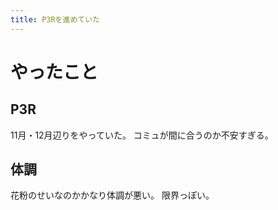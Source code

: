 ```yaml
---
title: P3Rを進めていた
---
```


# やったこと

## P3R

11月・12月辺りをやっていた。
コミュが間に合うのか不安すぎる。

## 体調

花粉のせいなのかかなり体調が悪い。
限界っぽい。
